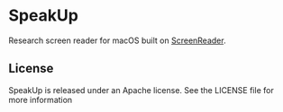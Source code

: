# SpeakUp

Research screen reader for macOS built on [ScreenReader](https://github.com/rustle/ScreenReader).

## License

SpeakUp is released under an Apache license. See the LICENSE file for more information
